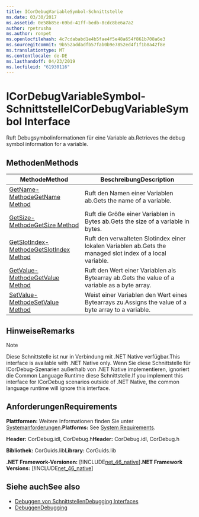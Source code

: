 ```yaml
---
title: ICorDebugVariableSymbol-Schnittstelle
ms.date: 03/30/2017
ms.assetid: 0e58b85e-69bd-41ff-bedb-8cdc8be6a7a2
author: rpetrusha
ms.author: ronpet
ms.openlocfilehash: 4c7cdababd1e4b5fae4f5e48a654f861b708a6e3
ms.sourcegitcommit: 9b552addadfb57fab0b9e7852ed4f1f1b8a42f8e
ms.translationtype: MT
ms.contentlocale: de-DE
ms.lasthandoff: 04/23/2019
ms.locfileid: "61930116"
---
```

# <a name="icordebugvariablesymbol-interface"></a><span data-ttu-id="d0492-102">ICorDebugVariableSymbol-Schnittstelle</span><span class="sxs-lookup"><span data-stu-id="d0492-102">ICorDebugVariableSymbol Interface</span></span>
<span data-ttu-id="d0492-103">Ruft Debugsymbolinformationen für eine Variable ab.</span><span class="sxs-lookup"><span data-stu-id="d0492-103">Retrieves the debug symbol information for a variable.</span></span>  
  
## <a name="methods"></a><span data-ttu-id="d0492-104">Methoden</span><span class="sxs-lookup"><span data-stu-id="d0492-104">Methods</span></span>  
  
|<span data-ttu-id="d0492-105">Methode</span><span class="sxs-lookup"><span data-stu-id="d0492-105">Method</span></span>|<span data-ttu-id="d0492-106">Beschreibung</span><span class="sxs-lookup"><span data-stu-id="d0492-106">Description</span></span>|  
|------------|-----------------|  
|[<span data-ttu-id="d0492-107">GetName-Methode</span><span class="sxs-lookup"><span data-stu-id="d0492-107">GetName Method</span></span>](../../../../docs/framework/unmanaged-api/debugging/icordebugvariablesymbol-getname-method.md)|<span data-ttu-id="d0492-108">Ruft den Namen einer Variablen ab.</span><span class="sxs-lookup"><span data-stu-id="d0492-108">Gets the name of a variable.</span></span>|  
|[<span data-ttu-id="d0492-109">GetSize-Methode</span><span class="sxs-lookup"><span data-stu-id="d0492-109">GetSize Method</span></span>](../../../../docs/framework/unmanaged-api/debugging/icordebugvariablesymbol-getsize-method.md)|<span data-ttu-id="d0492-110">Ruft die Größe einer Variablen in Bytes ab.</span><span class="sxs-lookup"><span data-stu-id="d0492-110">Gets the size of a variable in bytes.</span></span>|  
|[<span data-ttu-id="d0492-111">GetSlotIndex-Methode</span><span class="sxs-lookup"><span data-stu-id="d0492-111">GetSlotIndex Method</span></span>](../../../../docs/framework/unmanaged-api/debugging/icordebugvariablesymbol-getslotindex-method.md)|<span data-ttu-id="d0492-112">Ruft den verwalteten Slotindex einer lokalen Variablen ab.</span><span class="sxs-lookup"><span data-stu-id="d0492-112">Gets the managed slot index of a local variable.</span></span>|  
|[<span data-ttu-id="d0492-113">GetValue-Methode</span><span class="sxs-lookup"><span data-stu-id="d0492-113">GetValue Method</span></span>](../../../../docs/framework/unmanaged-api/debugging/icordebugvariablesymbol-getvalue-method.md)|<span data-ttu-id="d0492-114">Ruft den Wert einer Variablen als Bytearray ab.</span><span class="sxs-lookup"><span data-stu-id="d0492-114">Gets the value of a variable as a byte array.</span></span>|  
|[<span data-ttu-id="d0492-115">SetValue-Methode</span><span class="sxs-lookup"><span data-stu-id="d0492-115">SetValue Method</span></span>](../../../../docs/framework/unmanaged-api/debugging/icordebugvariablesymbol-setvalue-method.md)|<span data-ttu-id="d0492-116">Weist einer Variablen den Wert eines Bytearrays zu.</span><span class="sxs-lookup"><span data-stu-id="d0492-116">Assigns the value of a byte array to a variable.</span></span>|  
  
## <a name="remarks"></a><span data-ttu-id="d0492-117">Hinweise</span><span class="sxs-lookup"><span data-stu-id="d0492-117">Remarks</span></span>  
  
> [!NOTE]
>  <span data-ttu-id="d0492-118">Diese Schnittstelle ist nur in Verbindung mit .NET Native verfügbar.</span><span class="sxs-lookup"><span data-stu-id="d0492-118">This interface is available with .NET Native only.</span></span> <span data-ttu-id="d0492-119">Wenn Sie diese Schnittstelle für ICorDebug-Szenarien außerhalb von .NET Native implementieren, ignoriert die Common Language Runtime diese Schnittstelle.</span><span class="sxs-lookup"><span data-stu-id="d0492-119">If you implement this interface for ICorDebug scenarios outside of .NET Native, the common language runtime will ignore this interface.</span></span>  
  
## <a name="requirements"></a><span data-ttu-id="d0492-120">Anforderungen</span><span class="sxs-lookup"><span data-stu-id="d0492-120">Requirements</span></span>  
 <span data-ttu-id="d0492-121">**Plattformen:** Weitere Informationen finden Sie unter [Systemanforderungen](../../../../docs/framework/get-started/system-requirements.md).</span><span class="sxs-lookup"><span data-stu-id="d0492-121">**Platforms:** See [System Requirements](../../../../docs/framework/get-started/system-requirements.md).</span></span>  
  
 <span data-ttu-id="d0492-122">**Header:** CorDebug.idl, CorDebug.h</span><span class="sxs-lookup"><span data-stu-id="d0492-122">**Header:** CorDebug.idl, CorDebug.h</span></span>  
  
 <span data-ttu-id="d0492-123">**Bibliothek:** CorGuids.lib</span><span class="sxs-lookup"><span data-stu-id="d0492-123">**Library:** CorGuids.lib</span></span>  
  
 <span data-ttu-id="d0492-124">**.NET Framework-Versionen:** [!INCLUDE[net_46_native](../../../../includes/net-46-native-md.md)]</span><span class="sxs-lookup"><span data-stu-id="d0492-124">**.NET Framework Versions:** [!INCLUDE[net_46_native](../../../../includes/net-46-native-md.md)]</span></span>  
  
## <a name="see-also"></a><span data-ttu-id="d0492-125">Siehe auch</span><span class="sxs-lookup"><span data-stu-id="d0492-125">See also</span></span>

- [<span data-ttu-id="d0492-126">Debuggen von Schnittstellen</span><span class="sxs-lookup"><span data-stu-id="d0492-126">Debugging Interfaces</span></span>](../../../../docs/framework/unmanaged-api/debugging/debugging-interfaces.md)
- [<span data-ttu-id="d0492-127">Debuggen</span><span class="sxs-lookup"><span data-stu-id="d0492-127">Debugging</span></span>](../../../../docs/framework/unmanaged-api/debugging/index.md)
